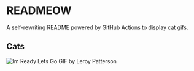 # READMEOW

A self-rewriting README powered by GitHub Actions to display cat gifs.

## Cats

![Im Ready Lets Go GIF by Leroy Patterson](https://media3.giphy.com/media/CjmvTCZf2U3p09Cn0h/200.gif?cid=9acd02dat8x0bkvxvysae5ukyv5qqshh1pxpxqqyxtfv7d8b&ep=v1_gifs_search&rid=200.gif&ct=g)
